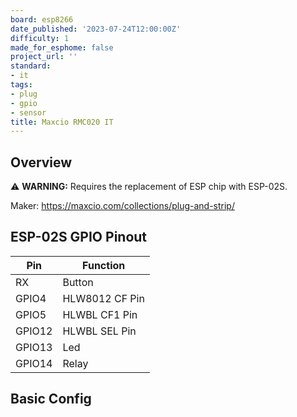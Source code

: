 ```yaml
---
board: esp8266
date_published: '2023-07-24T12:00:00Z'
difficulty: 1
made_for_esphome: false
project_url: ''
standard:
- it
tags:
- plug
- gpio
- sensor
title: Maxcio RMC020 IT
---
```


## Overview

⚠️ **WARNING:** Requires the replacement of ESP chip with ESP-02S.


Maker: https://maxcio.com/collections/plug-and-strip/

## ESP-02S GPIO Pinout

| Pin    | Function       |
| ------ | -------------- |
| RX     | Button         |
| GPIO4  | HLW8012 CF Pin |
| GPIO5  | HLWBL CF1 Pin  |
| GPIO12 | HLWBL SEL Pin  |
| GPIO13 | Led            |
| GPIO14 | Relay          |

## Basic Config

#